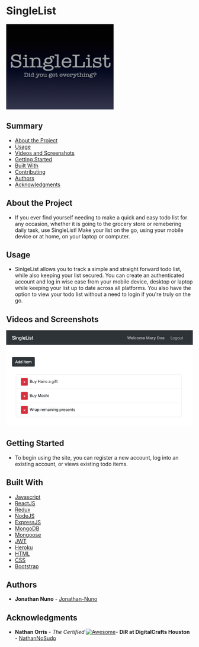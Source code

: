 <h1> SingleList </h1>
  <img src="images/SingleList.png" width=290 height=230>

<h2> Summary </h2>

  - [About the Project](#about-the-project)
  - [Usage](#usage)
  - [Videos and Screenshots](#videos-and-screenshots)
  - [Getting Started](#getting-started)
  - [Built With](#built-with)
  - [Contributing](#contributing)
  - [Authors](#authors)
  - [Acknowledgments](#acknowledgments)

## About the Project

- If you ever find yourself needing to make a quick and easy todo list for any occasion, whether it is going to the grocery store or remebering daily task, use SingleList! Make your list on the go, using your mobile device or at home, on your laptop or computer.

## Usage

- SinlgeList allows you to track a simple and straight forward todo list, while also keeping your list secured. You can create an authenticated account and log in wise ease from your mobile device, desktop or laptop while keeping your list up to date across all platforms. You also have the option to view your todo list without a need to login if you're truly on the go.

## Videos and Screenshots

<img src="images/SingleListPage.png">

## Getting Started
- To begin using the site, you can register a new account, log into an existing account, or views existing todo items. 


## Built With
  - [Javascript](https://www.javascript.com/)
  - [ReactJS](https://reactjs.org/)
  - [Redux](https://redux.js.org/)
  - [NodeJS](https://nodejs.org/en/)
  - [ExpressJS](https://expressjs.com/)
  - [MongoDB](https://www.mongodb.com/)
  - [Mongoose](https://mongoosejs.com/)
  - [JWT](https://jwt.io/)
  - [Heroku](https://www.heroku.com/)
  - [HTML](https://html.spec.whatwg.org/)
  - [CSS](https://www.w3.org/Style/CSS/Overview.en.html)
  - [Bootstrap](https://getbootstrap.com/)


## Authors

  - **Jonathan Nuno** - [Jonathan-Nuno](https://github.com/Jonathan-Nuno)


## Acknowledgments

  - **Nathan Orris** - *The Certified* [![Awesome](https://cdn.rawgit.com/sindresorhus/awesome/d7305f38d29fed78fa85652e3a63e154dd8e8829/media/badge.svg)](https://github.com/sindresorhus/awesome)- **DiR at DigitalCrafts Houston** -
    [NathanNoSudo](https://github.com/NathanNoSudo)
